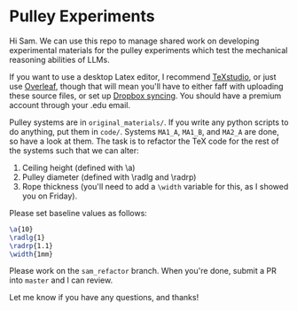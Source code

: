 # Pulley Experiments

Hi Sam. We can use this repo to manage shared work on developing 
experimental materials for the pulley experiments which test the 
mechanical reasoning abilities of LLMs.

If you want to use a desktop Latex editor, I recommend 
[TeXstudio](https://www.texstudio.org/), or just use 
[Overleaf](https://www.overleaf.com/), though that will mean you'll have 
to either faff with uploading these source files, or set up [Dropbox 
syncing](https://www.overleaf.com/learn/how-to/Dropbox_Synchronization). 
You should have a premium account through your .edu email. 

Pulley systems are in `original_materials/`. If you write any python scripts to do anything, put them in `code/`. Systems `MA1_A`, `MA1_B`, and `MA2_A` are done, so have a look at them. 
The task is to refactor the TeX code for the rest of the systems such that
we can alter: 
1. Ceiling height (defined with \a)
1. Pulley diameter (defined with \radlg and \radrp)
1. Rope thickness (you'll need to add a `\width` variable for this, as I showed you on Friday).

Please set baseline values as follows:

```latex
\a{10}
\radlg{1}
\radrp{1.1}
\width{1mm}
```

Please work on the `sam_refactor` branch. When you're done, submit a PR into `master` and I can review. 

Let me know if you have any questions, and thanks! 
